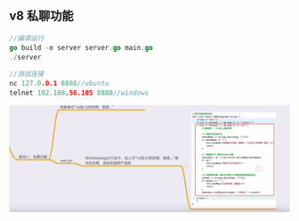 ## v8 私聊功能
```go
//编译运行
go build -o server server.go main.go
./server
```
```go
//测试连接
nc 127.0.0.1 8888//ubuntu
telnet 192.168.56.105 8888//windows
```
![](./v8.png)